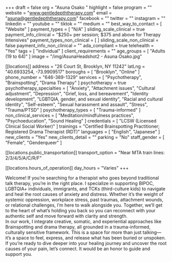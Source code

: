 +++
draft = false
org = "Asuna Osako "
highlight = false
program = ""
website = "www.gentledepththerapy.com"
email = "asuna@gentledepththerapy.com"
facebook = ""
twitter = ""
instagram = ""
linkedin = ""
youtube = ""
tiktok = ""
medium = ""
best_way_to_contact = [ "Website" ]
payment_types = [ "N/A" ]
sliding_scale_clinical = true
payment_info_clinical = "$250+ per session; $375 and above for Therapy Intensives"
payment_types_non_clinical = [ ]
sliding_scale_non_clinical = false
payment_info_non_clinical = ""
ada_compliant = true
telehealth = "Yes"
tags = [ "individual" ]
client_requirements = ""
age_groups = [ "Adults (19 to 64)" ]
image = "/img/AsunaHeadshot2 - Asuna Osako.jpg"

[[locations]]
address = "26 Court St, Brooklyn, NY 11242"
latLng = "40.6933254, -73.9909517"
boroughs = [ "Brooklyn", "Online" ]
phone_number = "646-389-1329"
services = [ "Psychotherapy", "Brainspotting", "Drama Therapy" ]
psychotherapy = true
psychotherapy_specialties = [
  "Anxiety",
  "Attachment issues",
  "Cultural adjustment",
  "Depression",
  "Grief, loss, and bereavement",
  "Identity development",
  "LGBTQIA, gender, and sexual identity",
  "Racial and cultural identity",
  "Self-esteem",
  "Sexual harassment and assault",
  "Stress",
  "Trauma/PTSD"
]
psychotherapy_types = [ "Trauma-informed" ]
non_clinical_services = [
  "Meditation/mindfulness practices",
  "Psychoeducation",
  "Sound Healing"
]
credentials = [ "LCSW (Licensed Clinical Social Worker)" ]
trainings = "Certified Brainspotting Practitioner; Registered Drama Therapist (RDT)"
languages = [ "English", "Japanese" ]
new_clients = "Yes"
new_clients_detail = ""
parking = "No"
staff_gender = [ "Female", "Genderqueer" ]

  [[locations.public_transportation]]
  transport_option = "Near MTA train lines: 2/3/4/5/A/C/R/F"

  [[locations.hours_of_operation]]
  day_hours = "Varies"
+++

Welcome! If you’re searching for a therapist who goes beyond traditional talk therapy, you’re in the right place. I specialize in supporting BIPOC, LGBTQIA+ individuals, immigrants, and TCKs (third-culture kids) to navigate and heal the root causes of anxiety and distress. Whether it’s the weight of systemic oppression, workplace stress, past traumas, attachment wounds, or relational challenges, I’m here to walk alongside you. Together, we’ll get to the heart of what’s holding you back so you can reconnect with your authentic self and move forward with clarity and strength. <br>
In our work, I integrate creative, somatic, and experiential approaches like Brainspotting and drama therapy, all grounded in a trauma-informed, culturally sensitive framework. This is a space for more than just talking—it’s a space to feel, express, and release what has been buried or unspoken. <br>
If you’re ready to dive deeper into your healing journey and uncover the root causes of your pain, let’s connect. It would be an honor to guide and support you. <br>
